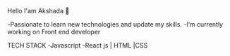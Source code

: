Hello I'am Akshada 👋


-Passionate to learn new technologies and update my skills.
-I’m currently working on Front end developer

TECH STACK
-Javascript
-React js | HTML |CSS


